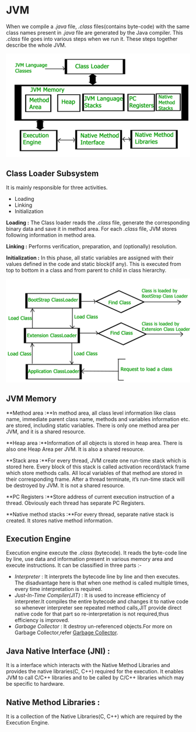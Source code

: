 # JVM

 When we compile a _.java_ file, _.class_ files\(contains byte-code\) with the same class names present in _.java_ file are generated by the Java compiler. This _.class_ file goes into various steps when we run it. These steps together describe the whole JVM.

![](../.gitbook/assets/image%20%286%29.png)

## **Class Loader Subsystem** 

It is mainly responsible for three activities.

* Loading
* Linking
* Initialization

 **Loading :** The Class loader reads the _.class_ file, generate the corresponding binary data and save it in method area. For each _.class_ file, JVM stores following information in method area.

 **Linking :** Performs verification, preparation, and \(optionally\) resolution.

 **Initialization :** In this phase, all static variables are assigned with their values defined in the code and static block\(if any\). This is executed from top to bottom in a class and from parent to child in class hierarchy.

![](../.gitbook/assets/image%20%287%29.png)

##  **JVM Memory**

 **Method area :**In method area, all class level information like class name, immediate parent class name, methods and variables information etc. are stored, including static variables. There is only one method area per JVM, and it is a shared resource.

 **Heap area :**Information of all objects is stored in heap area. There is also one Heap Area per JVM. It is also a shared resource.

 **Stack area :**For every thread, JVM create one run-time stack which is stored here. Every block of this stack is called activation record/stack frame which store methods calls. All local variables of that method are stored in their corresponding frame. After a thread terminate, it’s run-time stack will be destroyed by JVM. It is not a shared resource.

**PC Registers :**Store address of current execution instruction of a thread. Obviously each thread has separate PC Registers.

**Native method stacks :**For every thread, separate native stack is created. It stores native method information.

## **Execution Engine**

Execution engine execute the _.class_ \(bytecode\). It reads the byte-code line by line, use data and information present in various memory area and execute instructions. It can be classified in three parts :-

* _Interpreter_ : It interprets the bytecode line by line and then executes. The disadvantage here is that when one method is called multiple times, every time interpretation is required.
* _Just-In-Time Compiler\(JIT\)_ : It is used to increase efficiency of interpreter.It compiles the entire bytecode and changes it to native code so whenever interpreter see repeated method calls,JIT provide direct native code for that part so re-interpretation is not required,thus efficiency is improved.
* _Garbage Collector_ : It destroy un-referenced objects.For more on Garbage Collector,refer [Garbage Collector](https://www.geeksforgeeks.org/garbage-collection-java/).

## **Java Native Interface \(JNI\) :** 

It is a interface which interacts with the Native Method Libraries and provides the native libraries\(C, C++\) required for the execution. It enables JVM to call C/C++ libraries and to be called by C/C++ libraries which may be specific to hardware.

## **Native Method Libraries :** 

It is a collection of the Native Libraries\(C, C++\) which are required by the Execution Engine.


